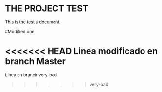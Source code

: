 # THE PROJECT TEST
This is the test a document.

#Modified one

<<<<<<< HEAD
Linea modificado en branch Master
=======
Linea en branch very-bad
>>>>>>> very-bad
